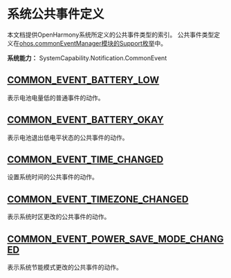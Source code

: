 # 系统公共事件定义

本文档提供OpenHarmony系统所定义的公共事件类型的索引。
公共事件类型定义在[ohos.commonEventManager模块的Support枚举](./js-apis-commonEventManager.md#support)中。

**系统能力：** SystemCapability.Notification.CommonEvent

## [COMMON_EVENT_BATTERY_LOW](./common_event/commonEvent-powermgr.md)
表示电池电量低的普通事件的动作。

## [COMMON_EVENT_BATTERY_OKAY](./common_event/commonEvent-powermgr.md)
表示电池退出低电平状态的公共事件的动作。

## [COMMON_EVENT_TIME_CHANGED](./common_event/commonEvent-time.md)
设置系统时间的公共事件的动作。

## [COMMON_EVENT_TIMEZONE_CHANGED](./common_event/commonEvent-time.md)
表示系统时区更改的公共事件的动作。

## [COMMON_EVENT_POWER_SAVE_MODE_CHANGED](./common_event/commonEvent-powermgr.md)
表示系统节能模式更改的公共事件的动作。
